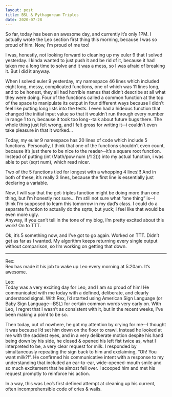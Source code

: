 ```yaml
---
layout: post
title: BSL & Pythagorean Triples
date: 2020-07-28
---
```


So far, today has been an awesome day, and currently it’s only 1PM.  I actually wrote the Leo section first thing this morning, because I was so proud of him.  Now, I’m proud of me too! 

I was, honestly, not looking forward to cleaning up my euler 9 that I solved yesterday.  I kinda wanted to just push it and be rid of it, because it had taken me a long time to solve and it was a mess, so I was afraid of breaking it.  But I did it anyway. 

When I solved euler 9 yesterday, my namespace 46 lines which included eight long, messy, complicated functions, one of which was 11 lines long, and to be honest, they all had horrible names that didn’t describe at all what they were doing.  Four of the functions called a common function at the top of the space to manipulate its output in four different ways because I didn’t feel like putting long lists into the tests.  I even had a hideous function that changed the initial input value so that it wouldn’t run through every number in range 1 to n, because it took too long--talk about future bugs there.  The whole thing just felt wrong, and I felt gross for writing it--i couldn’t even take pleasure in that it worked...

Today, my euler 9 namespace has 20 lines of code which include 5 functions. Personally, I think that one of the functions shouldn’t even count, because it’s just there to be nice to the reader--it’s a square root function.  Instead of putting (int (Math/pow num (/1 2))) into my actual function, i was able to put (sqrt num), which read nicer.  

Two of the 5 functions tied for longest with a whopping 4 lines!!!  And in both of these, it’s really 3 lines, because the first line is essentially just declaring a variable.

Now, I will say that the get-triples function might be doing more than one thing, but I’m honestly not sure…  I’m still not sure what “one thing” is--I think I’m supposed to learn this tomorrow in my dad’s class.  I could do a separate function to actually do the sqrts, but yuck; i feel like that would be even more ugly.  
Anyway, if you can’t tell in the tone of my blog, I’m pretty excited about this work!  On to TTT.

Ok, it’s 5 something now, and I’ve got to go again.  Worked on TTT.  Didn’t get as far as I wanted.  My algorithm keeps returning every single output without comparison, so I’m working on getting that down.


***
Rex:  
Rex has made it his job to wake up Leo every morning at 5:20am.  It’s awesome.  

Leo:  
Today was a very exciting day for Leo, and I am so proud of him!  He communicated with me today with a defined, deliberate, and clearly understood signal.  With Rex, I’d started using American Sign Language (or Baby Sign Language--BSL) for certain common words very early on.  With Leo, I regret that I wasn’t as consistent with it, but in the recent weeks, I’ve been making a point to be so.  

Then today, out of nowhere, he got my attention by crying for me--I thought it was because I’d set him down on the floor to crawl.  Instead he looked at me with the saddest eyes, and in a very deliberate motion despite his hand being down by his side, he closed & opened his left fist twice as, what I interpreted to be, a very clear request for milk. I responded by simultaneously repeating the sign back to him and exclaiming, “Oh!  You want milk?!”.  He confirmed his communicative intent with a response to my understanding that included an ear-to-ear, wide-opened-mouth smile and so much excitement that he almost fell over.  I scooped him and met his request promptly to reinforce his action.

In a way, this was Leo’s first defined attempt at cleaning up his current, often incomprehensible code of cries & wails.  
